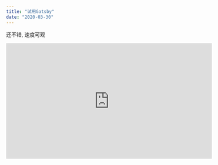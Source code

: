 ```yaml
---
title: "试用Gatsby"
date: "2020-03-30"
---
```

还不错, 速度可观
<iframe width="560" height="315" src="https://www.youtube.com/embed/Iv25eYTj5Uc" frameborder="0" allow="accelerometer; autoplay; encrypted-media; gyroscope; picture-in-picture" allowfullscreen></iframe>